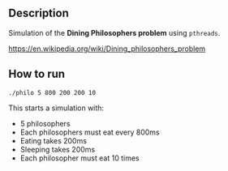 ## Description
Simulation of the **Dining Philosophers problem** using `pthreads`.

https://en.wikipedia.org/wiki/Dining_philosophers_problem

## How to run
`./philo 5 800 200 200 10`

This starts a simulation with:
- 5 philosophers
- Each philosophers must eat every 800ms
- Eating takes 200ms
- Sleeping takes 200ms
- Each philosopher must eat 10 times
